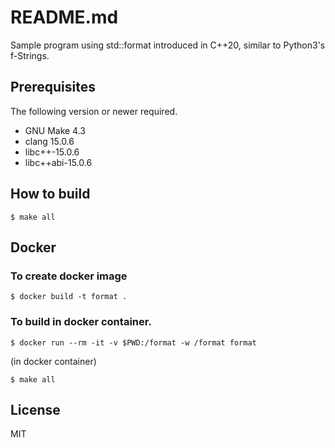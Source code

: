 # README.md

Sample program using std::format introduced in C++20, similar to Python3's f-Strings.

## Prerequisites

The following version or newer required.

* GNU Make 4.3
* clang 15.0.6
* libc++-15.0.6
* libc++abi-15.0.6

## How to build

```
$ make all
```

## Docker

### To create docker image
```
$ docker build -t format .
```


### To build in docker container.
```
$ docker run --rm -it -v $PWD:/format -w /format format
```

(in docker container)
```
$ make all
```

## License

MIT

